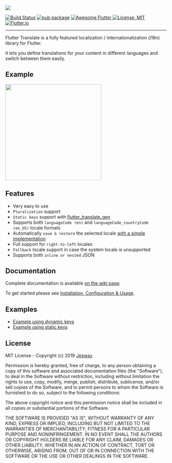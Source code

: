 [<img src="https://github.com/jesway/flutter_translate/raw/master/resources/images/flutter_translate.png" />](https://github.com/jesway/flutter_translate/)

[![Build Status](https://travis-ci.org/jesway/flutter_translate.svg)](https://travis-ci.org/jesway/flutter_translate)
[![pub package](https://img.shields.io/pub/v/flutter_translate.svg?color=important)](https://pub.dev/packages/flutter_translate)
<a href="https://github.com/Solido/awesome-flutter">
   <img alt="Awesome Flutter" src="https://img.shields.io/badge/Awesome-Flutter-blue.svg?longCache=true" />
</a>
[![License: MIT](https://img.shields.io/badge/License-MIT-ff69b4.svg)](https://github.com/jesway/flutter_translate/blob/master/LICENSE)
[![Flutter.io](https://img.shields.io/badge/Flutter-Website-deepskyblue.svg)](https://flutter.io/)

---

Flutter Translate is a fully featured localization / internationalization (i18n) library for Flutter.

It lets you define translations for your content in different languages and switch between them easily.

## Example
<img src="https://raw.githubusercontent.com/jesway/flutter_translate/master/resources/gifs/flutter_translate_screen.gif" width="300"/>

## Features

* Very easy to use
* ```Pluralization``` support
* ```Static keys``` support with [flutter_translate_gen](https://github.com/jesway/flutter_translate/wiki/3.-Generating-statically-typed-localization-keys)
* Supports both ``languageCode (en)`` and ``languageCode_countryCode (en_US)`` locale formats 
* Automatically ```save & restore``` the selected locale [with a simple implementation](https://github.com/jesway/flutter_translate/wiki/2.-Automatically-saving-&-restoring-the-selected-locale)
* Full support for ```right-to-left``` locales
* ``Fallback`` locale support in case the system locale is unsupported
* Supports both ``inline or nested`` JSON

## Documentation

Complete documentation is available [on the wiki page](https://github.com/jesway/flutter_translate/wiki).

To get started please see [Installation, Configuration & Usage](https://github.com/jesway/flutter_translate/wiki/1.-Installation,-Configuration-&-Usage).

## Examples

* [Example using dynamic keys](https://github.com/jesway/flutter_translate/tree/master/example)
* [Example using static keys](https://github.com/jesway/flutter_translate/tree/master/example_static_keys)

## License

MIT License - Copyright (c) 2019 [Jesway](https://jesway.com)

Permission is hereby granted, free of charge, to any person obtaining a copy
of this software and associated documentation files (the "Software"), to deal
in the Software without restriction, including without limitation the rights
to use, copy, modify, merge, publish, distribute, sublicense, and/or sell
copies of the Software, and to permit persons to whom the Software is
furnished to do so, subject to the following conditions:

The above copyright notice and this permission notice shall be included in all
copies or substantial portions of the Software.

THE SOFTWARE IS PROVIDED "AS IS", WITHOUT WARRANTY OF ANY KIND, EXPRESS OR
IMPLIED, INCLUDING BUT NOT LIMITED TO THE WARRANTIES OF MERCHANTABILITY,
FITNESS FOR A PARTICULAR PURPOSE AND NONINFRINGEMENT. IN NO EVENT SHALL THE
AUTHORS OR COPYRIGHT HOLDERS BE LIABLE FOR ANY CLAIM, DAMAGES OR OTHER
LIABILITY, WHETHER IN AN ACTION OF CONTRACT, TORT OR OTHERWISE, ARISING FROM,
OUT OF OR IN CONNECTION WITH THE SOFTWARE OR THE USE OR OTHER DEALINGS IN THE
SOFTWARE.
